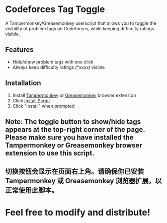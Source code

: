 # Codeforces Tag Toggle

A Tampermonkey/Greasemonkey userscript that allows you to toggle the visibility of problem tags on Codeforces, while keeping difficulty ratings visible.

## Features

- Hide/show problem tags with one click
- Always keep difficulty ratings (*xxxx) visible


## Installation

1. Install [Tampermonkey](https://www.tampermonkey.net/) or [Greasemonkey](https://www.greasespot.net/) browser extension
2. Click [Install Script](https://github.com/jlfzzz/codeforces-tag-toggle/raw/refs/heads/main/codeforces-tag-toggle.user.js)
3. Click "Install" when prompted

## Note: The toggle button to show/hide tags appears at the top-right corner of the page. Please make sure you have installed the Tampermonkey or Greasemonkey browser extension to use this script.

## 切换按钮会显示在页面右上角。请确保你已安装 Tampermonkey 或 Greasemonkey 浏览器扩展，以正常使用此脚本。

# Feel free to modify and distribute!

